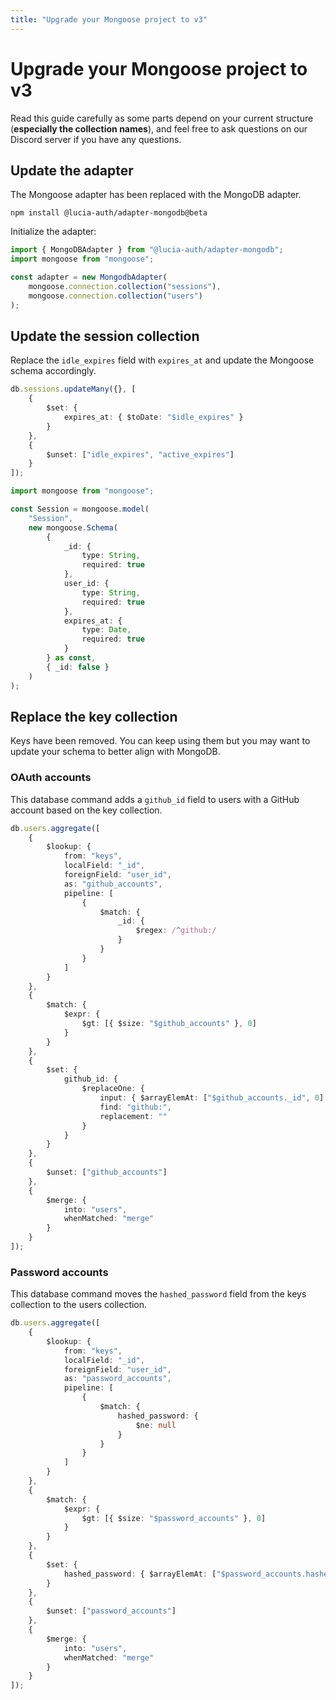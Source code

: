 ```yaml
---
title: "Upgrade your Mongoose project to v3"
---
```


# Upgrade your Mongoose project to v3

Read this guide carefully as some parts depend on your current structure (**especially the collection names**), and feel free to ask questions on our Discord server if you have any questions.

## Update the adapter

The Mongoose adapter has been replaced with the MongoDB adapter.

```
npm install @lucia-auth/adapter-mongodb@beta
```

Initialize the adapter:

```ts
import { MongoDBAdapter } from "@lucia-auth/adapter-mongodb";
import mongoose from "mongoose";

const adapter = new MongodbAdapter(
	mongoose.connection.collection("sessions"),
	mongoose.connection.collection("users")
);
```

## Update the session collection

Replace the `idle_expires` field with `expires_at` and update the Mongoose schema accordingly.

```ts
db.sessions.updateMany({}, [
	{
		$set: {
			expires_at: { $toDate: "$idle_expires" }
		}
	},
	{
		$unset: ["idle_expires", "active_expires"]
	}
]);
```

```ts
import mongoose from "mongoose";

const Session = mongoose.model(
	"Session",
	new mongoose.Schema(
		{
			_id: {
				type: String,
				required: true
			},
			user_id: {
				type: String,
				required: true
			},
			expires_at: {
				type: Date,
				required: true
			}
		} as const,
		{ _id: false }
	)
);
```

## Replace the key collection

Keys have been removed. You can keep using them but you may want to update your schema to better align with MongoDB.

### OAuth accounts

This database command adds a `github_id` field to users with a GitHub account based on the key collection.

```ts
db.users.aggregate([
	{
		$lookup: {
			from: "keys",
			localField: "_id",
			foreignField: "user_id",
			as: "github_accounts",
			pipeline: [
				{
					$match: {
						_id: {
							$regex: /^github:/
						}
					}
				}
			]
		}
	},
	{
		$match: {
			$expr: {
				$gt: [{ $size: "$github_accounts" }, 0]
			}
		}
	},
	{
		$set: {
			github_id: {
				$replaceOne: {
					input: { $arrayElemAt: ["$github_accounts._id", 0] },
					find: "github:",
					replacement: ""
				}
			}
		}
	},
	{
		$unset: ["github_accounts"]
	},
	{
		$merge: {
			into: "users",
			whenMatched: "merge"
		}
	}
]);
```

### Password accounts

This database command moves the `hashed_password` field from the keys collection to the users collection.

```ts
db.users.aggregate([
	{
		$lookup: {
			from: "keys",
			localField: "_id",
			foreignField: "user_id",
			as: "password_accounts",
			pipeline: [
				{
					$match: {
						hashed_password: {
							$ne: null
						}
					}
				}
			]
		}
	},
	{
		$match: {
			$expr: {
				$gt: [{ $size: "$password_accounts" }, 0]
			}
		}
	},
	{
		$set: {
			hashed_password: { $arrayElemAt: ["$password_accounts.hashed_password", 0] }
		}
	},
	{
		$unset: ["password_accounts"]
	},
	{
		$merge: {
			into: "users",
			whenMatched: "merge"
		}
	}
]);
```
